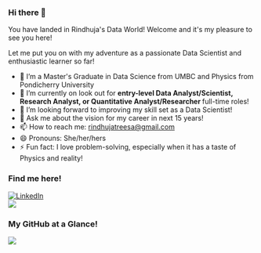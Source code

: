 ### Hi there 👋

You have landed in Rindhuja's Data World! Welcome and it's my pleasure to see you here!

Let me put you on with my adventure as a passionate Data Scientist and enthusiastic learner so far!

- 🌱 I’m a Master's Graduate in Data Science from UMBC and Physics from Pondicherry University
- 🔭 I’m currently on look out for <b>entry-level Data Analyst/Scientist, Research Analyst, or Quantitative Analyst/Researcher </b> full-time roles!
- 🤔 I’m looking forward to improving my skill set as a Data Scientist!
- 💬 Ask me about the vision for my career in next 15 years!
- 📫 How to reach me: [rindhujatreesa@gmail.com](mailto:rindhujatreesa@gmail.com)
- 😄 Pronouns: She/her/hers
- ⚡ Fun fact: I love problem-solving, especially when it has a taste of Physics and reality!

### Find me here!

<a href="https://www.linkedin.com/in/rindhuja-johnson/" target="_blank" >
  <img src="https://img.shields.io/badge/_-0077B5?logo=linkedin&style=social" alt="LinkedIn"> 
</a></br>
 <a href="https://rindhujatreesa.github.io/" target="blank">
  <img src="https://img.shields.io/badge/RJ-flouroscentgreen">
</a>

### My GitHub at a Glance!

  <img src="https://github-readme-stats.vercel.app/api?username=Rindhujatreesa&&show_icons=true&title_color=ffffff&icon_color=bb2acf&text_color=daf7dc&bg_color=151515"/>

